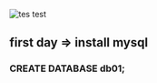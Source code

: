 
![tes test](https://cdn4.iconfinder.com/data/icons/logos-3/181/MySQL-512.png)


## first day => install mysql
### CREATE DATABASE db01;
